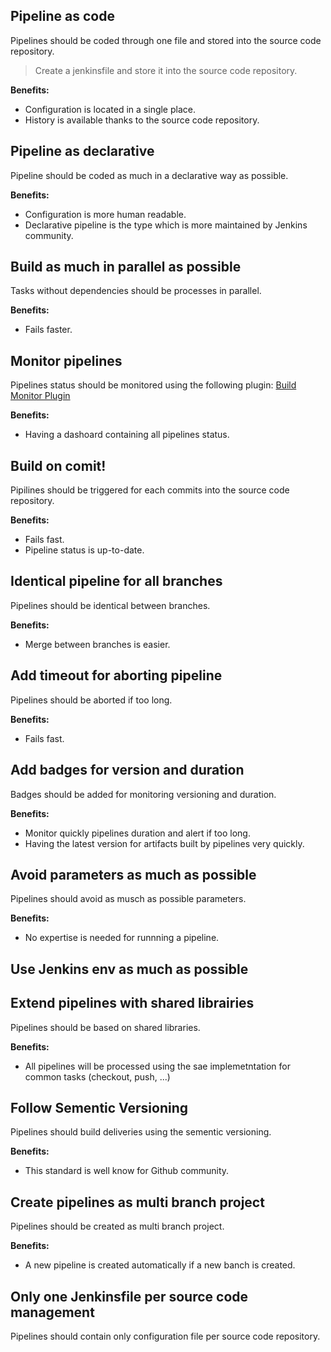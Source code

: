 
## Pipeline as code
Pipelines should be coded through one file and stored into the source code repository.

> Create a jenkinsfile and store it into the source code repository.

**Benefits:**
* Configuration is located in a single place. 
* History is available thanks to the source code repository.

## Pipeline as declarative
Pipeline should be coded as much in a declarative way as possible.

**Benefits:**
* Configuration is more human readable. 
* Declarative pipeline is the type which is more maintained by Jenkins community. 

## Build as much in parallel as possible
Tasks without dependencies should be processes in parallel.

**Benefits:**
* Fails faster.

## Monitor pipelines
Pipelines status should be monitored using the following plugin: [Build Monitor Plugin](https://wiki.jenkins.io/display/JENKINS/Build+Monitor+Plugin)

**Benefits:**  
* Having a dashoard containing all pipelines status.

## Build on comit!
Pipilines should be triggered for each commits into the source code repository.

**Benefits:**
* Fails fast. 
* Pipeline status is up-to-date.

## Identical pipeline for all branches
Pipelines should be identical between branches.

**Benefits:**
* Merge between branches is easier. 

## Add timeout for aborting pipeline
Pipelines should be aborted if too long.

**Benefits:**
* Fails fast.

## Add badges for version and duration
Badges should be added for monitoring versioning and duration.

**Benefits:**
* Monitor quickly pipelines duration and alert if too long. 
* Having the latest version for artifacts built by pipelines very quickly. 

## Avoid parameters as much as possible
Pipelines should avoid as musch as possible parameters.

**Benefits:**
* No expertise is needed for runnning a pipeline.

## Use Jenkins env as much as possible


## Extend pipelines with shared librairies
Pipelines should be based on shared libraries.

**Benefits:**
* All pipelines will be processed using the sae implemetntation for common tasks (checkout, push, ...)

## Follow Sementic Versioning 
Pipelines should build deliveries using the sementic versioning.

**Benefits:**
* This standard is well know for Github community.

## Create pipelines as multi branch project
Pipelines should be created as multi branch project.

**Benefits:**
* A new pipeline is created automatically if a new banch is created.

## Only one Jenkinsfile per source code management
Pipelines should contain only configuration file per source code repository.
